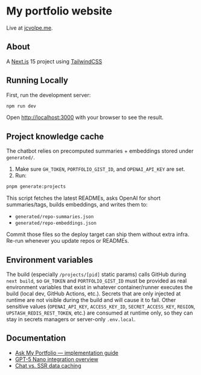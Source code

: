 # My portfolio website

Live at [jcvolpe.me](https://jcvolpe.me).

## About

A [Next.js](https://nextjs.org/) 15 project using [TailwindCSS](https://tailwindcss.com/)

## Running Locally

First, run the development server:

```bash
npm run dev
```

Open [http://localhost:3000](http://localhost:3000) with your browser to see the result.

## Project knowledge cache

The chatbot relies on precomputed summaries + embeddings stored under `generated/`.

1. Make sure `GH_TOKEN`, `PORTFOLIO_GIST_ID`, and `OPENAI_API_KEY` are set.
2. Run:

```bash
pnpm generate:projects
```

This script fetches the latest READMEs, asks OpenAI for short summaries/tags, builds embeddings, and writes them to:

- `generated/repo-summaries.json`
- `generated/repo-embeddings.json`

Commit those files so the deploy target can ship them without extra infra. Re-run whenever you update repos or READMEs.

## Environment variables

The build (especially `/projects/[pid]` static params) calls GitHub during `next build`, so `GH_TOKEN` and `PORTFOLIO_GIST_ID` must be provided as real environment variables that exist in whatever container/runner executes the build (local dev, GitHub Actions, etc.). Secrets that are only injected at runtime are not visible during the build and will cause it to fail. Other sensitive values (`OPENAI_API_KEY`, `ACCESS_KEY_ID`, `SECRET_ACCESS_KEY`, `REGION`, `UPSTASH_REDIS_REST_TOKEN`, etc.) are consumed at runtime only, so they can stay in secrets managers or server-only `.env.local`.

## Documentation

- [Ask My Portfolio — implementation guide](docs/ask-my-portfolio.md)
- [GPT-5 Nano integration overview](docs/gpt5-nano-integration.md)
- [Chat vs. SSR data caching](docs/chat-data-caching.md)
